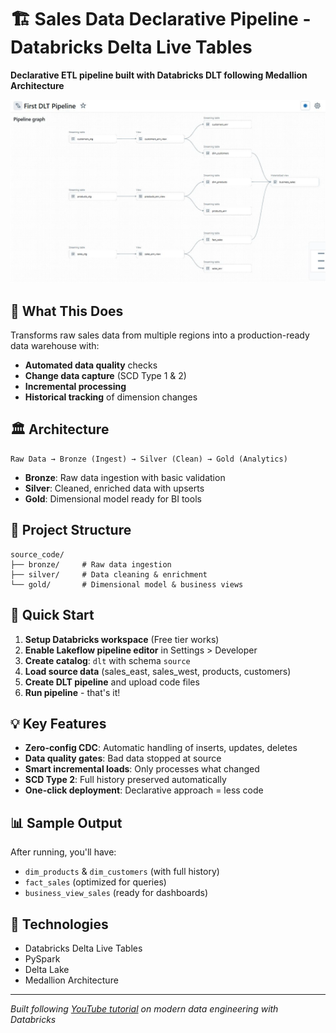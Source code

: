 # 🏗️ Sales Data Declarative Pipeline - Databricks Delta Live Tables

**Declarative ETL pipeline built with Databricks DLT following Medallion Architecture**

![Data Flow Diagram](docs/dlt-pipeline-flow.png)

## 🎯 What This Does

Transforms raw sales data from multiple regions into a production-ready data warehouse with:
- **Automated data quality** checks
- **Change data capture** (SCD Type 1 & 2)
- **Incremental processing** 
- **Historical tracking** of dimension changes

## 🏛️ Architecture

```
Raw Data → Bronze (Ingest) → Silver (Clean) → Gold (Analytics)
```

- **Bronze**: Raw data ingestion with basic validation
- **Silver**: Cleaned, enriched data with upserts
- **Gold**: Dimensional model ready for BI tools

## 📂 Project Structure

```
source_code/
├── bronze/     # Raw data ingestion
├── silver/     # Data cleaning & enrichment  
└── gold/       # Dimensional model & business views
```

## 🚀 Quick Start

1. **Setup Databricks workspace** (Free tier works)
2. **Enable Lakeflow pipeline editor** in Settings > Developer
3. **Create catalog**: `dlt` with schema `source`
4. **Load source data** (sales_east, sales_west, products, customers)
5. **Create DLT pipeline** and upload code files
6. **Run pipeline** - that's it!

## 💡 Key Features

- **Zero-config CDC**: Automatic handling of inserts, updates, deletes
- **Data quality gates**: Bad data stopped at source
- **Smart incremental loads**: Only processes what changed
- **SCD Type 2**: Full history preserved automatically
- **One-click deployment**: Declarative approach = less code

## 📊 Sample Output

After running, you'll have:
- `dim_products` & `dim_customers` (with full history)
- `fact_sales` (optimized for queries)  
- `business_view_sales` (ready for dashboards)

## 🔧 Technologies

- Databricks Delta Live Tables
- PySpark
- Delta Lake
- Medallion Architecture

---

*Built following [YouTube tutorial](https://www.youtube.com/watch?v=CCc6w8lkAek) on modern data engineering with Databricks*
